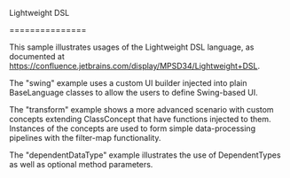 ﻿Lightweight DSL

===============


This sample illustrates usages of the Lightweight DSL language, as documented at
https://confluence.jetbrains.com/display/MPSD34/Lightweight+DSL.

The "swing" example uses a custom UI builder injected into plain BaseLanguage classes to allow the users to define Swing-based UI.

The "transform" example shows a more advanced scenario with custom concepts extending ClassConcept that have functions injected to them.
Instances of the concepts are used to form simple data-processing pipelines with the filter-map functionality.

The "dependentDataType" example illustrates the use of DependentTypes as well as optional method parameters.